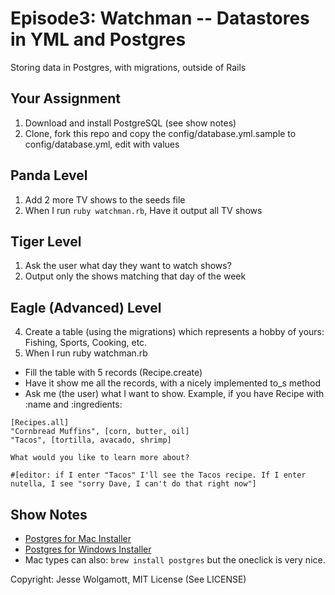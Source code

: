 Episode3: Watchman -- Datastores in YML and Postgres
====================================================

Storing data in Postgres, with migrations, outside of Rails

Your Assignment
---------------

1. Download and install PostgreSQL (see show notes)
2. Clone, fork this repo and copy the config/database.yml.sample to config/database.yml, edit with values

Panda Level
-----------

1. Add 2 more TV shows to the seeds file
2. When I run `ruby watchman.rb`, Have it output all TV shows

Tiger Level
-----------

1. Ask the user what day they want to watch shows?
2. Output only the shows matching that day of the week

Eagle (Advanced) Level
---------------------- 

4. Create a table (using the migrations) which represents a hobby of yours: Fishing, Sports, Cooking, etc.
3. When I run ruby watchman.rb
  * Fill the table with 5 records (Recipe.create)
  * Have it show me all the records, with a nicely implemented to_s method
  * Ask me (the user) what I want to show. Example, if you have Recipe with :name and :ingredients:

```
[Recipes.all]
"Cornbread Muffins", [corn, butter, oil]
"Tacos", [tortilla, avacado, shrimp]

What would you like to learn more about?

#[editor: if I enter "Tacos" I'll see the Tacos recipe. If I enter nutella, I see "sorry Dave, I can't do that right now"]
```

Show Notes
-----------

* [Postgres for Mac Installer](http://postgresapp.com/)
* [Postgres for Windows Installer](http://www.postgresql.org/download/windows/)
* Mac types can also: `brew install postgres` but the oneclick is very nice.

Copyright: Jesse Wolgamott, MIT License (See LICENSE)
